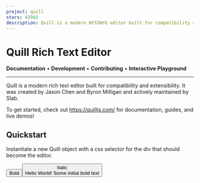 ```yaml
---
project: quill
stars: 43942
description: Quill is a modern WYSIWYG editor built for compatibility and extensibility
---
```


Quill Rich Text Editor
======================

**Documentation** • **Development** • **Contributing** • **Interactive Playground**

* * *

Quill is a modern rich text editor built for compatibility and extensibility. It was created by Jason Chen and Byron Milligan and actively maintained by Slab.

To get started, check out https://quilljs.com/ for documentation, guides, and live demos!

Quickstart
----------

Instantiate a new Quill object with a css selector for the div that should become the editor.

<!-- Include Quill stylesheet -->
<link
  href\="https://cdn.jsdelivr.net/npm/quill@2/dist/quill.snow.css"
  rel\="stylesheet"
/>

<!-- Create the toolbar container -->
<div id\="toolbar"\>
  <button class\="ql-bold"\>Bold</button\>
  <button class\="ql-italic"\>Italic</button\>
</div\>

<!-- Create the editor container -->
<div id\="editor"\>
  <p\>Hello World!</p\>
  <p\>Some initial <strong\>bold</strong\> text</p\>
  <p\><br /></p\>
</div\>

<!-- Include the Quill library -->
<script src\="https://cdn.jsdelivr.net/npm/quill@2/dist/quill.js"\></script\>

<!-- Initialize Quill editor -->
<script\>
  const quill \= new Quill("#editor", {
    theme: "snow",
  });
</script\>

Take a look at the Quill website for more documentation, guides and live playground!

Download
--------

npm install quill

### CDN

<!-- Main Quill library -->
<script src\="https://cdn.jsdelivr.net/npm/quill@2/dist/quill.js"\></script\>

<!-- Theme included stylesheets -->
<link
  href\="https://cdn.jsdelivr.net/npm/quill@2/dist/quill.snow.css"
  rel\="stylesheet"
/>
<link
  href\="https://cdn.jsdelivr.net/npm/quill@2/dist/quill.bubble.css"
  rel\="stylesheet"
/>

<!-- Core build with no theme, formatting, non-essential modules -->
<link
  href\="https://cdn.jsdelivr.net/npm/quill@2/dist/quill.core.css"
  rel\="stylesheet"
/>
<script src\="https://cdn.jsdelivr.net/npm/quill@2/dist/quill.core.js"\></script\>

Community
---------

Get help or stay up to date.

-   Contribute on Issues
-   Ask questions on Discussions

License
-------

BSD 3-clause
